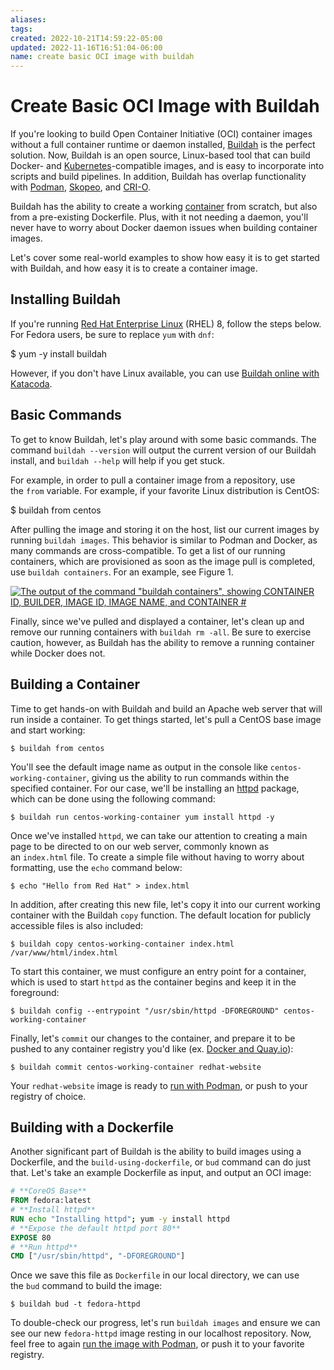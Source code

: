 ```yaml
---
aliases: 
tags: 
created: 2022-10-21T14:59:22-05:00
updated: 2022-11-16T16:51:04-06:00
name: create basic OCI image with buildah
---
```

# Create Basic OCI Image with Buildah

If you're looking to build Open Container Initiative (OCI) container images without a full container runtime or daemon installed, [Buildah](https://buildah.io/) is the perfect solution. Now, Buildah is an open source, Linux-based tool that can build Docker- and [Kubernetes](https://developers.redhat.com/topics/kubernetes)-compatible images, and is easy to incorporate into scripts and build pipelines. In addition, Buildah has overlap functionality with [Podman](https://podman.io/), [Skopeo](https://github.com/containers/skopeo), and [CRI-O](https://cri-o.io/).

Buildah has the ability to create a working [container](https://developers.redhat.com/topics/containers/) from scratch, but also from a pre-existing Dockerfile. Plus, with it not needing a daemon, you'll never have to worry about Docker daemon issues when building container images.

Let's cover some real-world examples to show how easy it is to get started with Buildah, and how easy it is to create a container image.

## Installing Buildah

If you're running [Red Hat Enterprise Linux](https://developers.redhat.com/products/rhel/overview) (RHEL) 8, follow the steps below. For Fedora users, be sure to replace `yum` with `dnf`:

$ yum -y install buildah

However, if you don't have Linux available, you can use [Buildah online with Katacoda](https://www.katacoda.com/courses/containers-without-docker/building-container-images-with-buildah).

## Basic Commands

To get to know Buildah, let's play around with some basic commands. The command `buildah --version` will output the current version of our Buildah install, and `buildah --help` will help if you get stuck.

For example, in order to pull a container image from a repository, use the `from` variable. For example, if your favorite Linux distribution is CentOS:

$ buildah from centos

After pulling the image and storing it on the host, list our current images by running `buildah images`. This behavior is similar to Podman and Docker, as many commands are cross-compatible. To get a list of our running containers, which are provisioned as soon as the image pull is completed, use `buildah containers`. For an example, see Figure 1.

[![The output of the command &quot;buildah containers&quot;, showing CONTAINER ID, BUILDER, IMAGE ID, IMAGE NAME, and CONTAINER #](https://developers.redhat.com/sites/default/files/styles/article_floated/public/blog/2020/08/Buildah-containers.png?itok=THXFKs3c "Buildah containers")](https://developers.redhat.com/sites/default/files/blog/2020/08/Buildah-containers.png)

Finally, since we've pulled and displayed a container, let's clean up and remove our running containers with `buildah rm -all`. Be sure to exercise caution, however, as Buildah has the ability to remove a running container while Docker does not.

## Building a Container

Time to get hands-on with Buildah and build an Apache web server that will run inside a container. To get things started, let's pull a CentOS base image and start working:

```shell
$ buildah from centos
```

You'll see the default image name as output in the console like `centos-working-container`, giving us the ability to run commands within the specified container. For our case, we'll be installing an [httpd](https://httpd.apache.org/docs/current/programs/httpd.html) package, which can be done using the following command:

```shell
$ buildah run centos-working-container yum install httpd -y
```

Once we've installed `httpd`, we can take our attention to creating a main page to be directed to on our web server, commonly known as an `index.html` file. To create a simple file without having to worry about formatting, use the `echo` command below:

```shell
$ echo "Hello from Red Hat" > index.html
```

In addition, after creating this new file, let's copy it into our current working container with the Buildah `copy` function. The default location for publicly accessible files is also included:

```shell
$ buildah copy centos-working-container index.html /var/www/html/index.html
```

To start this container, we must configure an entry point for a container, which is used to start `httpd` as the container begins and keep it in the foreground:

```shell
$ buildah config --entrypoint "/usr/sbin/httpd -DFOREGROUND" centos-working-container
```

Finally, let's `commit` our changes to the container, and prepare it to be pushed to any container registry you'd like (ex. [Docker and Quay.io](https://developers.redhat.com/blog/2019/02/21/podman-and-buildah-for-docker-users/)):

```shell
$ buildah commit centos-working-container redhat-website
```

Your `redhat-website` image is ready to [run with Podman](https://developers.redhat.com/blog/2019/08/14/best-practices-for-running-buildah-in-a-container/), or push to your registry of choice.

## Building with a Dockerfile

Another significant part of Buildah is the ability to build images using a Dockerfile, and the `build-using-dockerfile`, or `bud` command can do just that. Let's take an example Dockerfile as input, and output an OCI image:

```dockerfile
# **CoreOS Base**
FROM fedora:latest
# **Install httpd**
RUN echo "Installing httpd"; yum -y install httpd
# **Expose the default httpd port 80**
EXPOSE 80
# **Run httpd**
CMD ["/usr/sbin/httpd", "-DFOREGROUND"]
```

Once we save this file as `Dockerfile` in our local directory, we can use the `bud` command to build the image:

```shell
$ buildah bud -t fedora-httpd
```

To double-check our progress, let's run `buildah images` and ensure we can see our new `fedora-httpd` image resting in our localhost repository. Now, feel free to again [run the image with Podman](https://developers.redhat.com/blog/2019/08/14/best-practices-for-running-buildah-in-a-container/), or push it to your favorite registry.

